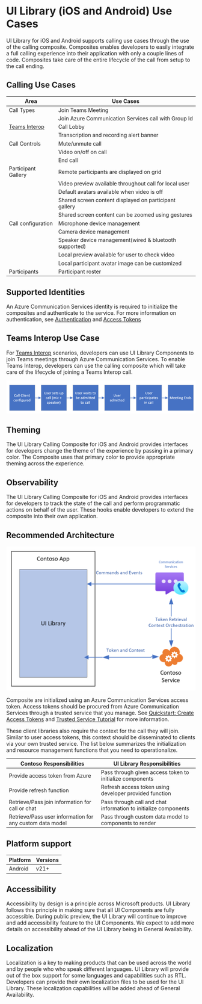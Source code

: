 # UI Library (iOS and Android) Use Cases

UI Library for iOS and Android supports calling use cases through the use of the calling composite.
Composites enables developers to easily integrate a full calling experience into their application with only a couple lines of code.
Composites take care of the entire lifecycle of the call from setup to the call ending.

## Calling Use Cases

| Area                                                                                            | Use Cases                                              |
| ----------------------------------------------------------------------------------------------- | ------------------------------------------------------ |
| Call Types                                                                                      | Join Teams Meeting                                     |
|                                                                                                 | Join Azure Communication Services call with Group Id   |
| [Teams Interop](https://docs.microsoft.com/azure/communication-services/concepts/teams-interop) | Call Lobby                                             |
|                                                                                                 | Transcription and recording alert banner               |
| Call Controls                                                                                   | Mute/unmute call                                       |
|                                                                                                 | Video on/off on call                                   |
|                                                                                                 | End call                                               |
| Participant Gallery                                                                             | Remote participants are displayed on grid              |
|                                                                                                 | Video preview available throughout call for local user |
|                                                                                                 | Default avatars available when video is off            |
|                                                                                                 | Shared screen content displayed on participant gallery |
|                                                                                                 | Shared screen content can be zoomed using gestures     |
| Call configuration                                                                              | Microphone device management                           |
|                                                                                                 | Camera device management                               |
|                                                                                                 | Speaker device management(wired & bluetooth supported) |
|                                                                                                 | Local preview available for user to check video        |
|                                                                                                 | Local participant avatar image can be customized       |
| Participants                                                                                    | Participant roster                                     |

## Supported Identities

An Azure Communication Services identity is required to initialize the composites and authenticate to the service.
For more information on authentication, see [Authentication](https://docs.microsoft.com/azure/communication-services/concepts/authentication) and [Access Tokens](https://docs.microsoft.com/azure/communication-services/quickstarts/access-tokens?pivots=programming-language-javascript)

## Teams Interop Use Case

For [Teams Interop](https://docs.microsoft.com/azure/communication-services/concepts/teams-interop) scenarios, developers can use UI Library Components to join Teams meetings through Azure Communication Services.
To enable Teams Interop, developers can use the calling composite which will take care of the lifecycle of joining a Teams Interop call.

![Teams Interop pattern for calling and chat](../docs/media/TeamsInteropDiagram.png)

## Theming

The UI Library Calling Composite for iOS and Android provides interfaces for developers change the theme of the experience by passing in a primary color. The Composite uses that primary color to provide appropriate theming across the experience.

## Observability

The UI Library Calling Composite for iOS and Android provides interfaces for developers to track the state of the call and perform programmatic actions on behalf of the user. These hooks enable developers to extend the composite into their own application.

## Recommended Architecture

![UI Library recommended architecture with client-server architecture](media/ui-library-architecture.png)

Composite are initialized using an Azure Communication Services access token. Access tokens should be procured from Azure Communication Services through a
trusted service that you manage. See [Quickstart: Create Access Tokens](https://docs.microsoft.com/azure/communication-services/quickstarts/access-tokens?pivots=programming-language-javascript) and [Trusted Service Tutorial](https://docs.microsoft.com/azure/communication-services/tutorials/trusted-service-tutorial) for more information.

These client libraries also require the context for the call they will join. Similar to user access tokens, this context should be disseminated to clients via your own trusted service. The list below summarizes the initialization and resource management functions that you need to operationalize.

| Contoso Responsibilities                                 | UI Library Responsibilities                                     |
| -------------------------------------------------------- | --------------------------------------------------------------- |
| Provide access token from Azure                          | Pass through given access token to initialize components        |
| Provide refresh function                                 | Refresh access token using developer provided function          |
| Retrieve/Pass join information for call or chat          | Pass through call and chat information to initialize components |
| Retrieve/Pass user information for any custom data model | Pass through custom data model to components to render          |

## Platform support

|Platform | Versions|
|---------|---------|
| Android | v21+    |

## Accessibility

Accessibility by design is a principle across Microsoft products.
UI Library follows this principle in making sure that all UI Components are fully accessible.
During public preview, the UI Library will continue to improve and add accessibility feature to the UI Components.
We expect to add more details on accessibility ahead of the UI Library being in General Availability.

## Localization

Localization is a key to making products that can be used across the world and by people who who speak different languages.
UI Library will provide out of the box support for some languages and capabilities such as RTL.
Developers can provide their own localization files to be used for the UI Library.
These localization capabilities will be added ahead of General Availability.
